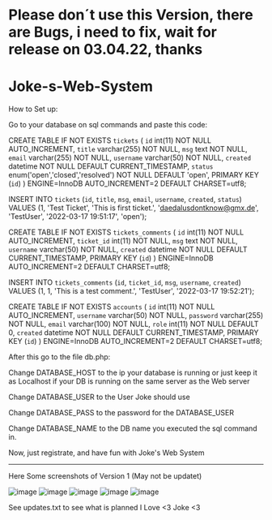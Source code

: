# Please don´t use this Version, there are Bugs, i need to fix, wait for release on 03.04.22, thanks

# Joke-s-Web-System


How to Set up:

Go to your database on sql commands and paste this code:


CREATE TABLE IF NOT EXISTS `tickets` (
	`id` int(11) NOT NULL AUTO_INCREMENT,
	`title` varchar(255) NOT NULL,
	`msg` text NOT NULL,
	`email` varchar(255) NOT NULL,
    `username` varchar(50) NOT NULL,
	`created` datetime NOT NULL DEFAULT CURRENT_TIMESTAMP,
	`status` enum('open','closed','resolved') NOT NULL DEFAULT 'open',
	PRIMARY KEY (`id`)
) ENGINE=InnoDB AUTO_INCREMENT=2 DEFAULT CHARSET=utf8;

INSERT INTO `tickets` (`id`, `title`, `msg`, `email`, `username`, `created`, `status`) VALUES (1, 'Test Ticket', 'This is first ticket.', 'daedalusdontknow@gmx.de', 'TestUser', '2022-03-17 19:51:17', 'open');

CREATE TABLE IF NOT EXISTS `tickets_comments` (
	`id` int(11) NOT NULL AUTO_INCREMENT,
	`ticket_id` int(11) NOT NULL,
	`msg` text NOT NULL,
    `username` varchar(50) NOT NULL,
	`created` datetime NOT NULL DEFAULT CURRENT_TIMESTAMP,
	PRIMARY KEY (`id`)
) ENGINE=InnoDB AUTO_INCREMENT=2 DEFAULT CHARSET=utf8;

INSERT INTO `tickets_comments` (`id`, `ticket_id`, `msg`, `username`, `created`) VALUES (1, 1, 'This is a test comment.', 'TestUser', '2022-03-17 19:52:21');

CREATE TABLE IF NOT EXISTS `accounts` (
	`id` int(11) NOT NULL AUTO_INCREMENT,
  	`username` varchar(50) NOT NULL,
  	`password` varchar(255) NOT NULL,
  	`email` varchar(100) NOT NULL,
	`role` int(11) NOT NULL DEFAULT 0,
	`created` datetime NOT NULL DEFAULT CURRENT_TIMESTAMP,
    PRIMARY KEY (`id`)
) ENGINE=InnoDB AUTO_INCREMENT=2 DEFAULT CHARSET=utf8;


After this go to the file db.php:

Change DATABASE_HOST to the ip your database is running or just keep it as Localhost if your DB is running on the same server as the Web server

Change DATABASE_USER to the User Joke should use

Change DATABASE_PASS to the password for the DATABASE_USER

Change DATABASE_NAME to the DB name you executed the sql command in.

Now, just registrate, and have fun with Joke's Web System

-----------------------------------------------------------------------------------------------------------------------------------------------------------------------

Here Some screenshots of Version 1 (May not be updatet)


![image](https://user-images.githubusercontent.com/101858241/159173668-bf301c54-0f00-4968-8262-15199441bb6f.png)
![image](https://user-images.githubusercontent.com/101858241/159173682-7e8a8006-8979-417a-8d26-a68f55d887da.png)
![image](https://user-images.githubusercontent.com/101858241/159173697-917b4c1b-52fa-4902-a460-5e0714fdbd16.png)
![image](https://user-images.githubusercontent.com/101858241/159341693-b17aaba5-8a5f-433e-ac4f-b9c0262ac600.png)
![image](https://user-images.githubusercontent.com/101858241/159173832-e698a237-1ac7-4473-876b-bdf837b35c9f.png)


See updates.txt to see what is planned
I Love <3 Joke <3
